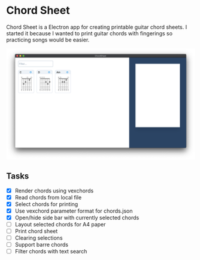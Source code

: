# Chord Sheet

Chord Sheet is a Electron app for creating printable guitar chord sheets. I started it because I wanted to print guitar chords with fingerings so practicing songs would be easier.

![Screenshot of Chord sheet](screenshots/screenshot01.png?raw=true "Screenshot")

## Tasks
- [x] Render chords using vexchords
- [x] Read chords from local file
- [x] Select chords for printing
- [x] Use vexchord parameter format for chords.json
- [x] Open/hide side bar with currently selected chords
- [ ] Layout selected chords for A4 paper
- [ ] Print chord sheet
- [ ] Clearing selections
- [ ] Support barre chords
- [ ] Filter chords with text search